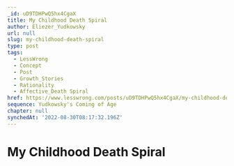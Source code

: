 ```yaml
---
_id: uD9TDHPwQ5hx4CgaX
title: My Childhood Death Spiral
author: Eliezer_Yudkowsky
url: null
slug: my-childhood-death-spiral
type: post
tags:
  - LessWrong
  - Concept
  - Post
  - Growth_Stories
  - Rationality
  - Affective_Death Spiral
href: https://www.lesswrong.com/posts/uD9TDHPwQ5hx4CgaX/my-childhood-death-spiral
sequence: Yudkowsky's Coming of Age
chapter: null
synchedAt: '2022-08-30T08:17:32.196Z'
---
```


# My Childhood Death Spiral
